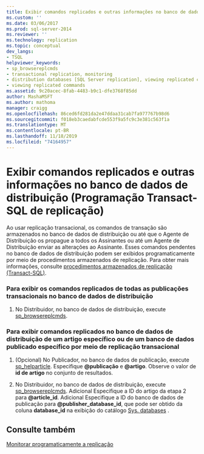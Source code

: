 ```yaml
---
title: Exibir comandos replicados e outras informações no banco de dados de distribuição (Programação Transact-SQL de replicação) | Microsoft Docs
ms.custom: ''
ms.date: 03/06/2017
ms.prod: sql-server-2014
ms.reviewer: ''
ms.technology: replication
ms.topic: conceptual
dev_langs:
- TSQL
helpviewer_keywords:
- sp_browsereplcmds
- transactional replication, monitoring
- distribution databases [SQL Server replication], viewing replicated commands
- viewing replicated commands
ms.assetid: 9c20acec-8fab-4483-b9c1-dfe3768f85dd
author: MashaMSFT
ms.author: mathoma
manager: craigg
ms.openlocfilehash: 86ced6fd281da2e47ddaa31cab7fa977767b98d6
ms.sourcegitcommit: f018eb3caedabfcde553f9a5fc9c3e381c563f1a
ms.translationtype: MT
ms.contentlocale: pt-BR
ms.lasthandoff: 11/18/2019
ms.locfileid: "74164957"
---
```

# <a name="view-replicated-commands-and-other-information-in-the-distribution-database-replication-transact-sql-programming"></a>Exibir comandos replicados e outras informações no banco de dados de distribuição (Programação Transact-SQL de replicação)
  Ao usar replicação transacional, os comandos de transação são armazenados no banco de dados de distribuição ou até que o Agente de Distribuição os propague a todos os Assinantes ou até um Agente de Distribuição enviar as alterações ao Assinante. Esses comandos pendentes no banco de dados de distribuição podem ser exibidos programaticamente por meio de procedimentos armazenados de replicação. Para obter mais informações, consulte [procedimentos armazenados de replicação &#40;Transact-SQL&#41;](/sql/relational-databases/system-stored-procedures/replication-stored-procedures-transact-sql).  
  
### <a name="to-view-replicated-commands-from-all-transactional-publications-in-the-distribution-database"></a>Para exibir os comandos replicados de todas as publicações transacionais no banco de dados de distribuição  
  
1.  No Distribuidor, no banco de dados de distribuição, execute [sp_browsereplcmds](/sql/relational-databases/system-stored-procedures/sp-browsemergesnapshotfolder-transact-sql).  
  
### <a name="to-view-replicated-commands-in-the-distribution-database-from-a-specific-article-or-from-a-specific-database-published-using-transactional-replication"></a>Para exibir comandos replicados no banco de dados de distribuição de um artigo específico ou de um banco de dados publicado específico por meio de replicação transacional  
  
1.  (Opcional) No Publicador, no banco de dados de publicação, execute [sp_helparticle](/sql/relational-databases/system-stored-procedures/sp-helparticle-transact-sql). Especifique **\@publicação** e **\@artigo**. Observe o valor de **id de artigo** no conjunto de resultados.  
  
2.  No Distribuidor, no banco de dados de distribuição, execute [sp_browsereplcmds](/sql/relational-databases/system-stored-procedures/sp-browsemergesnapshotfolder-transact-sql). Adicional Especifique a ID do artigo da etapa 2 para **\@article_id**. Adicional Especifique a ID do banco de dados de publicação para **\@publisher_database_id**, que pode ser obtido da coluna **database_id** na exibição do catálogo [Sys. databases](/sql/relational-databases/system-catalog-views/sys-databases-transact-sql) .  
  
## <a name="see-also"></a>Consulte também  
 [Monitorar programaticamente a replicação](../monitoring-replication.md)  
  
  
